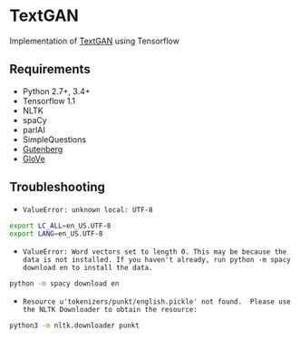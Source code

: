 TextGAN
=======
Implementation of [TextGAN](https://c4209155-a-62cb3a1a-s-sites.googlegroups.com/site/nips2016adversarial/WAT16_paper_20.pdf?attachauth=ANoY7cqpAyY5CnhFXJnMkCb5JpTtM-SAdM3a4lGtDwHTc9Zgk1_S4ARZEA-GChW9mUOEN13e58IlNJHZER3DxCvDrRJSayUeM-Ss9rAxYl7eTVCUtzyxoI53o2lBASgxjnGammqZB8XODyoMwO_mjKSgTA2eMAih2nXVG9XyEugbJ2FfoEj4YEw-RxOPVOzzY55zvyHBA6DmnNRnlFn6e7s_pgUu5vySPGse-6EUi4aWkI-kFo5pl9E%3D&attredirects=0) using Tensorflow

Requirements
------------
- Python 2.7+, 3.4+
- Tensorflow 1.1
- NLTK
- spaCy
- parlAI
- SimpleQuestions
- [Gutenberg](https://web.eecs.umich.edu/~lahiri/gutenberg_dataset.html)
- [GloVe](https://nlp.stanford.edu/projects/glove/)

Troubleshooting
---------------
- `ValueError: unknown local: UTF-8`

```bash
export LC_ALL=en_US.UTF-8
export LANG=en_US.UTF-8
```

- `ValueError: Word vectors set to length 0. This may be because the data is not installed. If you haven't already, run python -m spacy download en to install the data.`

```bash
python -m spacy download en
```

- `Resource u'tokenizers/punkt/english.pickle' not found.  Please use the NLTK Downloader to obtain the resource:`

```bash
python3 -m nltk.downloader punkt
```
